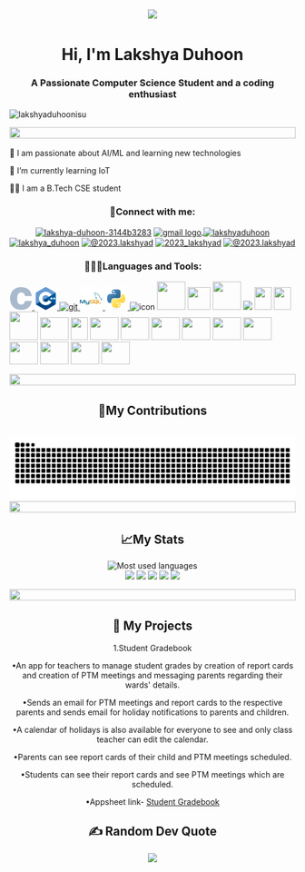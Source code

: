 <h1 align="center">
    <img src="https://readme-typing-svg.herokuapp.com/?font=Righteous&size=35&center=true&vCenter=true&width=500&height=70&duration=5000&lines=Welcome+to+my+GitHub!;" />
</h1>

<h1 align="center">Hi, I'm Lakshya Duhoon</h1>
<h3 align="center">A Passionate Computer Science Student and a coding enthusiast</h3>

<p align="left"> <img src="https://komarev.com/ghpvc/?username=lakshyaduhoonisu&label=Profile%20views&color=0e75b6&style=flat" alt="lakshyaduhoonisu" /> </p>

</div>
<div>
<img src="https://i.imgur.com/dBaSKWF.gif" height="20" width="100%">
<p>🔭 I am passionate about AI/ML and learning new technologies</p>

<p>🌱 I’m currently learning IoT</p>

<p>👨‍💻 I am a B.Tech CSE student</p>

<h3 align="center">📱Connect with me:</h3>
<p align="center">
<a href="https://linkedin.com/in/lakshyad723" target="blank"><img align="center" src="https://raw.githubusercontent.com/rahuldkjain/github-profile-readme-generator/master/src/images/icons/Social/linked-in-alt.svg" alt="lakshya-duhoon-3144b3283" height="30" width="40" /></a>
<a href="https://mail.google.com/mail/?view=cm&fs=1&to=2023.lakshyad@isu.ac.in" target="_blank">
    <img align="center" src="https://img.shields.io/static/v1?message=Gmail&logo=gmail&label=&color=D14836&logoColor=white&labelColor=&style=for-the-badge" height="31" alt="gmail logo"  />
</a>
<a href="https://twitter.com/lakshyaduhoon" target="blank"><img align="center" src="https://raw.githubusercontent.com/rahuldkjain/github-profile-readme-generator/master/src/images/icons/Social/twitter.svg" alt="lakshyaduhoon" height="30" width="40" /></a>
<a href="https://instagram.com/lakshya_duhoon" target="blank"><img align="center" src="https://raw.githubusercontent.com/rahuldkjain/github-profile-readme-generator/master/src/images/icons/Social/instagram.svg" alt="lakshya_duhoon" height="30" width="40" /></a>
<a href="https://medium.com/@2023.lakshyad" target="blank"><img align="center" src="https://img.shields.io/static/v1?message=Medium&logo=medium&label=&color=12100E&logoColor=white&labelColor=&style=for-the-badge" alt="@2023.lakshyad" height="80" width="80" /></a>
<a href="https://www.hackerrank.com/2023_lakshyad" target="blank"><img align="center" src="https://raw.githubusercontent.com/rahuldkjain/github-profile-readme-generator/master/src/images/icons/Social/hackerrank.svg" alt="2023_lakshyad" height="30" width="40" /></a>
<a href="https://leetcode.com/u/lakshya311/" target="blank"><img align="center" src="https://leetcode.com/static/images/LeetCode_logo_rvs.png" alt="@2023.lakshyad" height="40" width="40" /></a>
</p>

<h3 align="left">&nbsp;&nbsp;&nbsp;&nbsp;&nbsp;&nbsp;&nbsp;&nbsp;&nbsp;&nbsp;&nbsp;&nbsp;&nbsp;&nbsp;&nbsp;&nbsp;&nbsp;&nbsp;&nbsp;&nbsp;&nbsp;&nbsp;&nbsp;&nbsp;&nbsp;&nbsp;&nbsp;&nbsp;&nbsp;&nbsp;&nbsp;&nbsp;&nbsp;&nbsp;🧑🏻‍💻Languages and Tools:</h3>
<p align="left"> <a href="https://www.cprogramming.com/" target="_blank" rel="noreferrer"> <img src="https://raw.githubusercontent.com/devicons/devicon/master/icons/c/c-original.svg" alt="c" width="40" height="40"/> </a> <a href="https://www.w3schools.com/cpp/" target="_blank" rel="noreferrer"> <img src="https://raw.githubusercontent.com/devicons/devicon/master/icons/cplusplus/cplusplus-original.svg" alt="cplusplus" width="40" height="40"/> </a> <a href="https://git-scm.com/" target="_blank" rel="noreferrer"> <img src="https://www.vectorlogo.zone/logos/git-scm/git-scm-icon.svg" alt="git" width="40" height="40"/> </a> <a href="https://www.mysql.com/" target="_blank" rel="noreferrer"> <img src="https://raw.githubusercontent.com/devicons/devicon/master/icons/mysql/mysql-original-wordmark.svg" alt="mysql" width="40" height="40"/> </a> <a href="https://www.python.org" target="_blank" rel="noreferrer"> <img src="https://raw.githubusercontent.com/devicons/devicon/master/icons/python/python-original.svg" alt="python" width="40" height="40"/> </a> 
<img src="https://sp-ao.shortpixel.ai/client/to_auto,q_lossless,ret_img,w_300,h_300/https://fullsteam.mit.edu/wp-content/uploads/2020/03/ScratchLogo-300x300.png" alt="icon" width="40" height="40" />
<img src="https://www.appsheet.com/Content/img/material/appsheet_rebrand_logo.svg" width="50" height="50">
<img src="https://media.licdn.com/dms/image/D5612AQGny7xsSSLQ-A/article-cover_image-shrink_600_2000/0/1699480666080?e=2147483647&v=beta&t=3jmL98hJa2MwOmEPsQZ9t3zAH3CjBLEIL-ugNdJ31tY" width="40" height="40">
<img src="https://img.shields.io/badge/wix-0078d7.svg?style=for-the-badge&logo=&logoColor=black" width="50" height="50" theme="dark">
<img src="https://skillicons.dev/icons?i=github,vscode&theme=dark" />
<img src="https://e7.pngegg.com/pngimages/780/934/png-clipart-html-logo-html5-logo-icons-logos-emojis-tech-companies-thumbnail.png" width="30" height="40"/>
<img src="https://e7.pngegg.com/pngimages/66/60/png-clipart-web-development-cascading-style-sheets-css3-computer-icons-css-miscellaneous-blue-thumbnail.png" width="30" height="40" />
<img src="https://icons.veryicon.com/png/o/business/vscode-program-item-icon/javascript-3.png" width="50" height="50"/>
<img src="https://upload.wikimedia.org/wikipedia/commons/thumb/a/a7/React-icon.svg/2300px-React-icon.svg.png" width="50" height="40"/>
<img src="https://static-00.iconduck.com/assets.00/figma-icon-1366x2048-tdlpz5c4.png" width="30" height="40"/>
<img src="https://w7.pngwing.com/pngs/452/24/png-transparent-js-logo-node-logos-and-brands-icon.png" width="50" height="40"/>
<img src="https://www.citypng.com/public/uploads/preview/hd-java-logo-transparent-background-701751694771845zainlxmlfo.png" width="50" height="40"/>
<img src="https://w7.pngwing.com/pngs/956/695/png-transparent-mongodb-original-wordmark-logo-icon-thumbnail.png" width="50" height="40"/>
<img src="https://firebase.google.com/static/images/brand-guidelines/logo-vertical.png" width="50" height="40"/>
<img src="https://kinsta.com/wp-content/uploads/2022/04/express-1.png" width="50" height="40"/>
<img src="https://i.pinimg.com/736x/66/ec/d4/66ecd45c7b6a7a76cd3c2c1e16b14ea0.jpg" width="50" height="40"/>
<img src="https://encrypted-tbn0.gstatic.com/images?q=tbn:ANd9GcTMdmDoZvgvA-kXiVr7N_cooRQtC3lu26iFTQ&s" width="50" height="40"/>
<img src="https://logowik.com/content/uploads/images/aws-amazon-web-services.jpg" width="50" height="40"/>
<img src="https://www.docker.com/app/uploads/2023/08/logo-guide-logos-1.svg" width="50" height="40"/>
<img src="https://upload.wikimedia.org/wikipedia/commons/thumb/3/3e/Diagrams.net_Logo.svg/2048px-Diagrams.net_Logo.svg.png" width="50" height="40"/>
</p>
</div>
<img src="https://i.imgur.com/dBaSKWF.gif" height="20" width="100%">
<div align="center">
  <h2>💪My Contributions</h2>
  <br>
  <img alt="snake eating my contributions" src="https://raw.githubusercontent.com/LakshyaDuhoonISU/LakshyaDuhoonISU/output/github-contribution-grid-snake.svg" />
</div>
<img src="https://i.imgur.com/dBaSKWF.gif" height="20" width="100%">
<div align="center">
  <h2>📈My Stats</h2>
  <img src="https://github-readme-stats.vercel.app/api/top-langs/?username=LakshyaDuhoonISU&theme=algolia&hide_border=true&langs_count=5" alt="Most used languages" />
</div>
<div align="center">
  <img src="http://github-profile-summary-cards.vercel.app/api/cards/profile-details?username=LakshyaDuhoonISU&theme=aura" />
  <img src="http://github-profile-summary-cards.vercel.app/api/cards/repos-per-language?username=LakshyaDuhoonISU&theme=aura" />
  <img src="http://github-profile-summary-cards.vercel.app/api/cards/most-commit-language?username=LakshyaDuhoonISU&theme=aura" />
  <img src="http://github-profile-summary-cards.vercel.app/api/cards/stats?username=LakshyaDuhoonISU&theme=aura" />
  <img src="http://github-profile-summary-cards.vercel.app/api/cards/productive-time?username=LakshyaDuhoonISU&theme=aura&utcOffset=5.3" />
</div>
<p>
    <div align="center">
    <img src="https://i.imgur.com/dBaSKWF.gif" height="20" width="100%">
    <h2>🤖 My Projects</h2>
    <p>1.Student Gradebook</p>
    <p>•An app for teachers to manage student grades by creation of report cards and creation of PTM meetings and messaging parents regarding their wards' details.</p>
    <p>•Sends an email for PTM meetings and report cards to the respective parents and sends email for holiday notifications to parents and children.</p>
    <p>•A calendar of holidays is also available for everyone to see and only class teacher can edit the calendar. </p>
    <p>•Parents can see report cards of their child and PTM meetings scheduled.</p>
    <p>•Students can see their report cards and see PTM meetings which are scheduled.</p>
    <p>•Appsheet link- <a href="https://www.appsheet.com/start/68d6c6c1-9ae7-4db1-9d5c-88a21f591fb0" target="_blank">Student Gradebook</a></p>
</p>
<p>
    <h2>✍️ Random Dev Quote</h2>
    <img src="https://quotes-github-readme.vercel.app/api?type=horizontal&theme=radical"/></p></div>
<!-- <p>
    <div align="center">
    <img src="https://i.imgur.com/dBaSKWF.gif" height="20" width="100%">
    <h2> 😂 Random Dev Meme</h2>
    <img src='https://randommeme-five.vercel.app/' style="height: 400px;"/></p></div> -->
